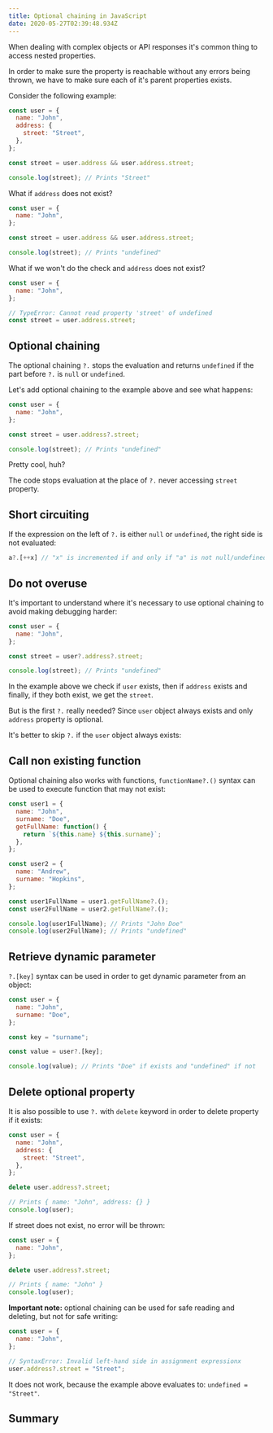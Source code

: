 ```yaml
---
title: Optional chaining in JavaScript
date: 2020-05-27T02:39:48.934Z
---
```

When dealing with complex objects or API responses it's common thing to access nested properties. 

In order to make sure the property is reachable without any errors being thrown, we have to make sure each of it's parent properties exists.

Consider the following example:

```javascript
const user = {
  name: "John",
  address: {
    street: "Street",
  },
};

const street = user.address && user.address.street;

console.log(street); // Prints "Street"
```

What if `address` does not exist?

```javascript
const user = {
  name: "John",
};

const street = user.address && user.address.street;

console.log(street); // Prints "undefined"
```

What if we won't do the check and `address` does not exist?

```javascript
const user = {
  name: "John",
};

// TypeError: Cannot read property 'street' of undefined
const street = user.address.street; 

```

## Optional chaining

The optional chaining `?.` stops the evaluation and returns `undefined` if the part before `?.` is `null` or `undefined`.

Let's add optional chaining to the example above and see what happens:

```javascript
const user = {
  name: "John",
};

const street = user.address?.street;

console.log(street); // Prints "undefined"
```

Pretty cool, huh?

The code stops evaluation at the place of `?.` never accessing `street` property. 

## Short circuiting

If the expression on the left of `?.` is either `null` or `undefined`, the right side is not evaluated:

```javascript
a?.[++x] // "x" is incremented if and only if "a" is not null/undefined
```

## Do not overuse

It's important to understand where it's necessary to use optional chaining to avoid making debugging harder:

```javascript
const user = {
  name: "John",
};

const street = user?.address?.street;

console.log(street); // Prints "undefined"
```

In the example above we check if `user` exists, then if `address` exists and finally, if they both exist, we get the `street`.

But is the first `?.` really needed? Since `user` object always exists and only `address` property is optional.

It's better to skip `?.` if the `user` object always exists:

## Call non existing function

Optional chaining also works with functions, `functionName?.()` syntax can be used to execute function that may not exist:

```javascript
const user1 = {
  name: "John",
  surname: "Doe",
  getFullName: function() {
    return `${this.name} ${this.surname}`;
  },
};

const user2 = {
  name: "Andrew",
  surname: "Hopkins",
};

const user1FullName = user1.getFullName?.();
const user2FullName = user2.getFullName?.();

console.log(user1FullName); // Prints "John Doe"
console.log(user2FullName); // Prints "undefined"
```

## Retrieve dynamic parameter

`?.[key]` syntax can be used in order to get dynamic parameter from an object:

```javascript
const user = {
  name: "John",
  surname: "Doe",
};

const key = "surname";

const value = user?.[key];

console.log(value); // Prints "Doe" if exists and "undefined" if not
```

## Delete optional property

It is also possible to use `?.` with `delete` keyword in order to delete property if it exists:

```javascript
const user = {
  name: "John",
  address: {
    street: "Street",
  },
};

delete user.address?.street;

// Prints { name: "John", address: {} }
console.log(user);
```

If street does not exist, no error will be thrown:

```javascript
const user = {
  name: "John",
};

delete user.address?.street;

// Prints { name: "John" }
console.log(user);
```

**Important note:** optional chaining can be used for safe reading and deleting, but not for safe writing:

```javascript
const user = {
  name: "John",
};

// SyntaxError: Invalid left-hand side in assignment expressionx
user.address?.street = "Street";
```

It does not work, because the example above evaluates to: `undefined = "Street"`.

## Summary